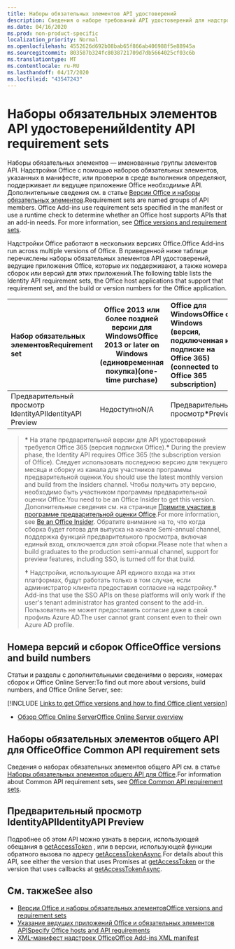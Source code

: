 ```yaml
---
title: Наборы обязательных элементов API удостоверений
description: Сведения о наборе требований API удостоверений для надстроек Office.
ms.date: 04/16/2020
ms.prod: non-product-specific
localization_priority: Normal
ms.openlocfilehash: 4552626d692b08bab65f866ab406988f5e88945a
ms.sourcegitcommit: 803587b324fc8038721709d7db5664025cf03c6b
ms.translationtype: MT
ms.contentlocale: ru-RU
ms.lasthandoff: 04/17/2020
ms.locfileid: "43547243"
---
```

# <a name="identity-api-requirement-sets"></a><span data-ttu-id="147b9-103">Наборы обязательных элементов API удостоверений</span><span class="sxs-lookup"><span data-stu-id="147b9-103">Identity API requirement sets</span></span>

<span data-ttu-id="147b9-p101">Наборы обязательных элементов — именованные группы элементов API. Надстройки Office с помощью наборов обязательных элементов, указанных в манифесте, или проверки в среде выполнения определяют, поддерживает ли ведущее приложение Office необходимые API. Дополнительные сведения см. в статье [Версии Office и наборы обязательных элементов](../../develop/office-versions-and-requirement-sets.md).</span><span class="sxs-lookup"><span data-stu-id="147b9-p101">Requirement sets are named groups of API members. Office Add-ins use requirement sets specified in the manifest or use a runtime check to determine whether an Office host supports APIs that an add-in needs. For more information, see [Office versions and requirement sets](../../develop/office-versions-and-requirement-sets.md).</span></span>

<span data-ttu-id="147b9-107">Надстройки Office работают в нескольких версиях Office.</span><span class="sxs-lookup"><span data-stu-id="147b9-107">Office Add-ins run across multiple versions of Office.</span></span> <span data-ttu-id="147b9-108">В приведенной ниже таблице перечислены наборы обязательных элементов API удостоверений, ведущие приложения Office, которые их поддерживают, а также номера сборок или версий для этих приложений.</span><span class="sxs-lookup"><span data-stu-id="147b9-108">The following table lists the Identity API requirement sets, the Office host applications that support that requirement set, and the build or version numbers for the Office application.</span></span>

|  <span data-ttu-id="147b9-109">Набор обязательных элементов</span><span class="sxs-lookup"><span data-stu-id="147b9-109">Requirement set</span></span>  | <span data-ttu-id="147b9-110">Office 2013 или более поздней версии для Windows</span><span class="sxs-lookup"><span data-stu-id="147b9-110">Office 2013 or later on Windows</span></span><br><span data-ttu-id="147b9-111">(единовременная покупка)</span><span class="sxs-lookup"><span data-stu-id="147b9-111">(one-time purchase)</span></span> | <span data-ttu-id="147b9-112">Office для Windows</span><span class="sxs-lookup"><span data-stu-id="147b9-112">Office on Windows</span></span><br><span data-ttu-id="147b9-113">(версия, подключенная к подписке на Office 365)</span><span class="sxs-lookup"><span data-stu-id="147b9-113">(connected to Office 365 subscription)</span></span> |  <span data-ttu-id="147b9-114">Office для iPad</span><span class="sxs-lookup"><span data-stu-id="147b9-114">Office on iPad</span></span><br><span data-ttu-id="147b9-115">(версия, подключенная к подписке на Office 365)</span><span class="sxs-lookup"><span data-stu-id="147b9-115">(connected to Office 365 subscription)</span></span>  |  <span data-ttu-id="147b9-116">Office для Mac</span><span class="sxs-lookup"><span data-stu-id="147b9-116">Office on Mac</span></span><br><span data-ttu-id="147b9-117">(версия, подключенная к подписке на Office 365)</span><span class="sxs-lookup"><span data-stu-id="147b9-117">(connected to Office 365 subscription)</span></span>  | <span data-ttu-id="147b9-118">Office в Интернете</span><span class="sxs-lookup"><span data-stu-id="147b9-118">Office on the web</span></span>  | <span data-ttu-id="147b9-119">SharePoint Online</span><span class="sxs-lookup"><span data-stu-id="147b9-119">SharePoint Online</span></span> | <span data-ttu-id="147b9-120">OneDrive.com</span><span class="sxs-lookup"><span data-stu-id="147b9-120">OneDrive.com</span></span> |<span data-ttu-id="147b9-121">Outlook.com и Exchange Online</span><span class="sxs-lookup"><span data-stu-id="147b9-121">Outlook.com & Exchange Online</span></span>|
|:-----|-----|:-----|:-----|:-----|:-----|:-----|:-----|:-----|
| <span data-ttu-id="147b9-122">Предварительный просмотр IdentityAPI</span><span class="sxs-lookup"><span data-stu-id="147b9-122">IdentityAPI Preview</span></span>  | <span data-ttu-id="147b9-123">Недоступно</span><span class="sxs-lookup"><span data-stu-id="147b9-123">N/A</span></span> | <span data-ttu-id="147b9-124">Предварительный просмотр<b>\*</b></span><span class="sxs-lookup"><span data-stu-id="147b9-124">Preview<b>\*</b></span></span> | <span data-ttu-id="147b9-125">Скоро</span><span class="sxs-lookup"><span data-stu-id="147b9-125">Coming soon</span></span> | <span data-ttu-id="147b9-126">Предварительный просмотр<b>\*</b></span><span class="sxs-lookup"><span data-stu-id="147b9-126">Preview<b>\*</b></span></span> | <span data-ttu-id="147b9-127">Предварительный просмотр<b>\* &#8224;</b></span><span class="sxs-lookup"><span data-stu-id="147b9-127">Preview<b>\*&#8224;</b></span></span> | <span data-ttu-id="147b9-128">Предварительный просмотр<b>\* &#8224;</b></span><span class="sxs-lookup"><span data-stu-id="147b9-128">Preview<b>\*&#8224;</b></span></span>| <span data-ttu-id="147b9-129">Скоро</span><span class="sxs-lookup"><span data-stu-id="147b9-129">Coming soon</span></span> | <span data-ttu-id="147b9-130">Скоро</span><span class="sxs-lookup"><span data-stu-id="147b9-130">Coming soon</span></span> |

> <span data-ttu-id="147b9-131">**&#42;** На этапе предварительной версии для API удостоверений требуется Office 365 (версия подписки Office).</span><span class="sxs-lookup"><span data-stu-id="147b9-131">**&#42;** During the preview phase, the Identity API requires Office 365 (the subscription version of Office).</span></span> <span data-ttu-id="147b9-132">Следует использовать последнюю версию для текущего месяца и сборку из канала для участников программы предварительной оценки.</span><span class="sxs-lookup"><span data-stu-id="147b9-132">You should use the latest monthly version and build from the Insiders channel.</span></span> <span data-ttu-id="147b9-133">Чтобы получить эту версию, необходимо быть участником программы предварительной оценки Office.</span><span class="sxs-lookup"><span data-stu-id="147b9-133">You need to be an Office Insider to get this version.</span></span> <span data-ttu-id="147b9-134">Дополнительные сведения см. на странице [Примите участие в программе предварительной оценки Office](https://insider.office.com).</span><span class="sxs-lookup"><span data-stu-id="147b9-134">For more information, see [Be an Office Insider](https://insider.office.com).</span></span> <span data-ttu-id="147b9-135">Обратите внимание на то, что когда сборка будет готова для выпуска на канале Semi-annual channel, поддержка функций предварительного просмотра, включая единый вход, отключается для этой сборки.</span><span class="sxs-lookup"><span data-stu-id="147b9-135">Please note that when a build graduates to the production semi-annual channel, support for preview features, including SSO, is turned off for that build.</span></span>
>
> <span data-ttu-id="147b9-136">**&#8224;** Надстройки, использующие API единого входа на этих платформах, будут работать только в том случае, если администратор клиента предоставил согласие на надстройку.</span><span class="sxs-lookup"><span data-stu-id="147b9-136">**&#8224;** Add-ins that use the SSO APIs on these platforms will only work if the user's tenant administrator has granted consent to the add-in.</span></span> <span data-ttu-id="147b9-137">Пользователь не может предоставить согласие даже в свой профиль Azure AD.</span><span class="sxs-lookup"><span data-stu-id="147b9-137">The user cannot grant consent even to their own Azure AD profile.</span></span>

## <a name="office-versions-and-build-numbers"></a><span data-ttu-id="147b9-138">Номера версий и сборок Office</span><span class="sxs-lookup"><span data-stu-id="147b9-138">Office versions and build numbers</span></span>

<span data-ttu-id="147b9-139">Статьи и разделы с дополнительными сведениями о версиях, номерах сборок и Office Online Server:</span><span class="sxs-lookup"><span data-stu-id="147b9-139">To find out more about versions, build numbers, and Office Online Server, see:</span></span>

[!INCLUDE [Links to get Office versions and how to find Office client version](../../includes/links-get-office-versions-builds.md)]
- [<span data-ttu-id="147b9-140">Обзор Office Online Server</span><span class="sxs-lookup"><span data-stu-id="147b9-140">Office Online Server overview</span></span>](/officeonlineserver/office-online-server-overview)

## <a name="office-common-api-requirement-sets"></a><span data-ttu-id="147b9-141">Наборы обязательных элементов общего API для Office</span><span class="sxs-lookup"><span data-stu-id="147b9-141">Office Common API requirement sets</span></span>

<span data-ttu-id="147b9-142">Сведения о наборах обязательных элементов общего API см. в статье [Наборы обязательных элементов общего API для Office](office-add-in-requirement-sets.md).</span><span class="sxs-lookup"><span data-stu-id="147b9-142">For information about Common API requirement sets, see [Office Common API requirement sets](office-add-in-requirement-sets.md).</span></span>

## <a name="identityapi-preview"></a><span data-ttu-id="147b9-143">Предварительный просмотр IdentityAPI</span><span class="sxs-lookup"><span data-stu-id="147b9-143">IdentityAPI Preview</span></span>

<span data-ttu-id="147b9-144">Подробнее об этом API можно узнать в версии, использующей обещания в [getAccessToken](/javascript/api/office-runtime/officeruntime.auth#getaccesstoken-options-) , или в версии, использующей функции обратного вызова по адресу [getAccessTokenAsync](/javascript/api/office/office.auth#getaccesstokenasync-options--callback-).</span><span class="sxs-lookup"><span data-stu-id="147b9-144">For details about this API, see either the version that uses Promises at [getAccessToken](/javascript/api/office-runtime/officeruntime.auth#getaccesstoken-options-) or the version that uses callbacks at [getAccessTokenAsync](/javascript/api/office/office.auth#getaccesstokenasync-options--callback-).</span></span>

## <a name="see-also"></a><span data-ttu-id="147b9-145">См. также</span><span class="sxs-lookup"><span data-stu-id="147b9-145">See also</span></span>

- [<span data-ttu-id="147b9-146">Версии Office и наборы обязательных элементов</span><span class="sxs-lookup"><span data-stu-id="147b9-146">Office versions and requirement sets</span></span>](../../develop/office-versions-and-requirement-sets.md)
- [<span data-ttu-id="147b9-147">Указание ведущих приложений Office и обязательных элементов API</span><span class="sxs-lookup"><span data-stu-id="147b9-147">Specify Office hosts and API requirements</span></span>](../../develop/specify-office-hosts-and-api-requirements.md)
- [<span data-ttu-id="147b9-148">XML-манифест надстроек Office</span><span class="sxs-lookup"><span data-stu-id="147b9-148">Office Add-ins XML manifest</span></span>](../../develop/add-in-manifests.md)
